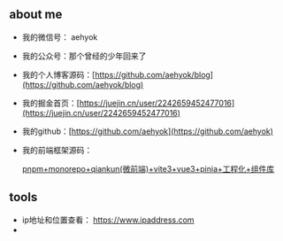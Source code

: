 ## about me
- 我的微信号： aehyok

- 我的公众号：那个曾经的少年回来了

- 我的个人博客源码：[https://github.com/aehyok/blog](https://github.com/aehyok/blog)

- 我的掘金首页：[https://juejin.cn/user/2242659452477016](https://juejin.cn/user/2242659452477016)

- 我的github：[https://github.com/aehyok](https://github.com/aehyok)

- 我的前端框架源码： 

    [pnpm+monorepo+qiankun(微前端)+vite3+vue3+pinia+工程化+组件库](https://github.com/aehyok/vue-qiankun)


## tools
- ip地址和位置查看： https://www.ipaddress.com
- 